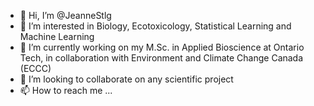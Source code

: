 - 👋 Hi, I’m @JeanneStlg
- 👀 I’m interested in Biology, Ecotoxicology, Statistical Learning and Machine Learning
- 🌱 I’m currently working on my M.Sc. in Applied Bioscience at Ontario Tech, in collaboration with Environment and Climate Change Canada (ECCC)
- 💞️ I’m looking to collaborate on any scientific project
- 📫 How to reach me ...

<!---
JeanneStlg/JeanneStlg is a ✨ special ✨ repository because its `README.md` (this file) appears on your GitHub profile.
You can click the Preview link to take a look at your changes.
--->
